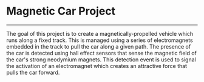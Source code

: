 # Magnetic Car Project

---

The goal of this project is to create a magnetically-propelled vehicle which runs along a fixed track. 
This is managed using a series of electromagnets embedded in the track to pull the car along a given path. The presence of the
car is detected using hall effect sensors that sense the magnetic field of the car's strong neodymium magnets. This detection
event is used to signal the activation of an electromagnet which creates an attractive force that pulls the car forward.

